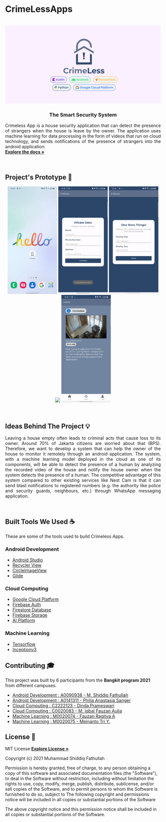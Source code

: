 # CrimeLessApps

<!-- PROJECT LOGO -->
<p align="center">
  <br>
  <img  width="1280px" src="https://github.com/mas-diq/CrimeLessApps/blob/master/captures/CrimeLess.png" />
  <h3 align="center">The Smart Security System</h3>
  <p align="justify">
    Crimeless App is a house security application that can detect the presence of strangers when the house is leave by the owner. The application uses machine learning for data processing in the form of videos that run on cloud technology, and sends notifications of the presence of strangers into the android application.
    <br />
    <a href="https://github.com/mas-diq/CrimeLessApps/tree/master"><strong>Explore the docs »</strong></a>
  </p>
</p>
<br>

<!-- ABOUT THE PROJECT -->

## Project's Prototype :star2:

<p align="center">
<img  width="160px" src="https://github.com/mas-diq/CrimeLessApps/blob/master/gif1.gif" />
<img  width="160px" src="https://github.com/mas-diq/CrimeLessApps/blob/master/gif2.gif" />
<img  width="160px" src="https://github.com/mas-diq/CrimeLessApps/blob/master/gif3.gif" />
<img  width="160px" src="https://github.com/mas-diq/CrimeLessApps/blob/master/gif4.gif" />
<img  width="160px" src="https://github.com/mas-diq/CrimeLessApps/blob/master/gif5.gif" />
</p>
<br>

<!-- ABOUT THE PROJECT -->

## Ideas Behind The Project :bulb:

<p align="justify">
Leaving a house empty often leads to criminal acts that cause loss to its owner. Around 70% of Jakarta citizens are worried about that (BPS). Therefore, we want to develop a system that can help the owner of the house to monitor it remotely through an android application. The system, with a machine learning model deployed in the cloud as one of its components, will be able to detect the presence of a human by analyzing the recorded video of the house and notify the house owner when the system detects the presence of a human. The competitive advantage of this system compared to other existing services like Nest Cam is that it can send blast notifications to registered numbers (e.g. the authority like police and security guards, neighbours, etc.) through WhatsApp messaging application.
</p>
<br>

## Built Tools We Used :coffee:

These are some of the tools used to build Crimeless Apps.

### Android Development

* [Android Studio](https://developer.android.com/studio)
* [Recycler View](https://developer.android.com/jetpack/androidx/releases/recyclerview)
* [CircleImageView](https://github.com/hdodenhof/CircleImageView)
* [Glide](https://github.com/bumptech/glide)

### Cloud Computing

* [Google Cloud Platform](https://cloud.google.com/)
* [Firebase Auth](https://firebase.google.com/products/auth)
* [Firestore Database](https://firebase.google.com/products-build)
* [Firebase Storage](https://firebase.google.com/docs/storage)
* [AI Platform](https://cloud.google.com/vertex-ai)

### Machine Learning

* [Tensorflow](https://www.tensorflow.org/)
* [Inceptionv3](https://keras.io/api/applications/inceptionv3/)
  <br>

<!-- GETTING STARTED -->
<!-- ## Getting Started
This is an example of how you may give instructions on setting up your project locally.
To get a local copy up and running follow these simple example steps. -->

<!-- CONTRIBUTING -->

## Contributing :mortar_board:

This project was built by 6 participants from the **Bangkit program 2021** from different campuses.

* [Android Development : A0090938 - M. Shiddiq Fathullah](https://www.linkedin.com/in/muhammad-shiddiq-f-5a1868111/)
* [Android Development : A0141311 - Philia Anastasia Sanger](https://www.linkedin.com/in/philia-sanger-4b757a207/)
* [Cloud Computing : C2222123 - Dinda Prameswari](https://www.linkedin.com/in/dinda-prameswari-1a20911ba/)
* [Cloud Computing : C0020083 - M. Iqbal Fauzan Aulia](https://www.linkedin.com/in/muhammad-iqbal-fauzan-aulia-252730195/)
* [Machine Learning : M0020074 - Fauzan Ragitya A](https://www.linkedin.com/in/fauzan-ragitya-5457b5173/)
* [Machine Learning : M0020075 - Meinanto Tri Y.](https://www.linkedin.com/in/meinantoyuriawan/)
  <br>

<!-- LICENSE -->

## License :page_facing_up:

MIT License
<a href="https://github.com/mas-diq/CrimeLessApps/blob/master/LICENSE"><strong>Explore License »</strong></a>

Copyright (c) 2021 Muhammad Shiddiq Fathullah

Permission is hereby granted, free of charge, to any person obtaining a copy of this software and
associated documentation files (the "Software"), to deal in the Software without restriction,
including without limitation the rights to use, copy, modify, merge, publish, distribute,
sublicense, and/or sell copies of the Software, and to permit persons to whom the Software is
furnished to do so, subject to The following copyright and permissions notice will be included in
all copies or substantial portions of the Software

The above copyright notice and this permission notice shall be included in all copies or substantial
portions of the Software.
